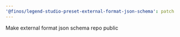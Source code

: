 ```yaml
---
'@finos/legend-studio-preset-external-format-json-schema': patch
---
```


Make external format json schema repo public
